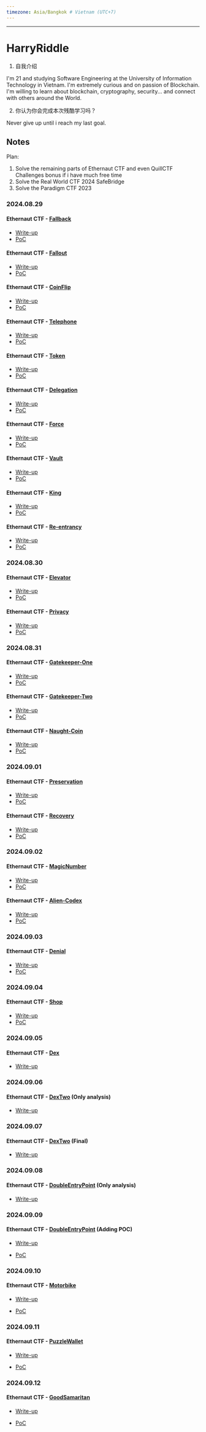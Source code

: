```yaml
---
timezone: Asia/Bangkok # Vietnam (UTC+7)
---
```


---

# HarryRiddle

1. 自我介绍

I'm 21 and studying Software Engineering at the University of Information Technology in Vietnam. I'm extremely curious and on passion of Blockchain. I'm willing to learn about blockchain, cryptography, security... and connect with others around the World.

2. 你认为你会完成本次残酷学习吗？

Never give up until i reach my last goal.

## Notes

Plan:

1. Solve the remaining parts of Ethernaut CTF and even QuillCTF Challenges bonus if i have much free time
2. Solve the Real World CTF 2024 SafeBridge
3. Solve the Paradigm CTF 2023

<!-- Content_START -->

### 2024.08.29

#### Ethernaut CTF - [Fallback](https://ethernaut.openzeppelin.com/level/0x3c34A342b2aF5e885FcaA3800dB5B205fEfa3ffB)

- [Write-up](./Writeup/HarryRiddle/Ethernaut-CTF.md#L3)
- [PoC](./Writeup/HarryRiddle/Ethernaut-CTF/test/Fallback.t.sol)

#### Ethernaut CTF - [Fallout](https://ethernaut.openzeppelin.com/level/0x676e57FdBbd8e5fE1A7A3f4Bb1296dAC880aa639)

- [Write-up](./Writeup/HarryRiddle/Ethernaut-CTF.md#L14)
- [PoC](./Writeup/HarryRiddle/Ethernaut-CTF/test/Fallout.t.sol)

#### Ethernaut CTF - [CoinFlip](https://ethernaut.openzeppelin.com/level/0xA62fE5344FE62AdC1F356447B669E9E6D10abaaF)

- [Write-up](./Writeup/HarryRiddle/Ethernaut-CTF.md#L27)
- [PoC](./Writeup/HarryRiddle/Ethernaut-CTF/test/CoinFlip.t.sol)

#### Ethernaut CTF - [Telephone](https://ethernaut.openzeppelin.com/level/0x2C2307bb8824a0AbBf2CC7D76d8e63374D2f8446)

- [Write-up](./Writeup/HarryRiddle/Ethernaut-CTF.md#L33)
- [PoC](./Writeup/HarryRiddle/Ethernaut-CTF/test/Telephone.t.sol)

#### Ethernaut CTF - [Token](https://ethernaut.openzeppelin.com/level/0x478f3476358Eb166Cb7adE4666d04fbdDB56C407)

- [Write-up](./Writeup/HarryRiddle/Ethernaut-CTF.md#L37)
- [PoC](./Writeup/HarryRiddle/Ethernaut-CTF/test/Token.t.sol)

#### Ethernaut CTF - [Delegation](https://ethernaut.openzeppelin.com/level/0x73379d8B82Fda494ee59555f333DF7D44483fD58)

- [Write-up](./Writeup/HarryRiddle/Ethernaut-CTF.md#L43)
- [PoC](./Writeup/HarryRiddle/Ethernaut-CTF/test/Delegation.t.sol)

#### Ethernaut CTF - [Force](https://ethernaut.openzeppelin.com/level/0xb6c2Ec883DaAac76D8922519E63f875c2ec65575)

- [Write-up](./Writeup/HarryRiddle/Ethernaut-CTF.md#L47)
- [PoC](./Writeup/HarryRiddle/Ethernaut-CTF/test/Force.t.sol)

#### Ethernaut CTF - [Vault](https://ethernaut.openzeppelin.com/level/0xB7257D8Ba61BD1b3Fb7249DCd9330a023a5F3670)

- [Write-up](./Writeup/HarryRiddle/Ethernaut-CTF.md#L51)
- [PoC](./Writeup/HarryRiddle/Ethernaut-CTF/test/Vault.t.sol)

#### Ethernaut CTF - [King](https://ethernaut.openzeppelin.com/level/0x3049C00639E6dfC269ED1451764a046f7aE500c6)

- [Write-up](./Writeup/HarryRiddle/Ethernaut-CTF.md#L62)
- [PoC](./Writeup/HarryRiddle/Ethernaut-CTF/test/King.t.sol)

#### Ethernaut CTF - [Re-entrancy](https://ethernaut.openzeppelin.com/level/0x2a24869323C0B13Dff24E196Ba072dC790D52479)

- [Write-up](./Writeup/HarryRiddle/Ethernaut-CTF.md#L66)
- [PoC](./Writeup/HarryRiddle/Ethernaut-CTF/test/Reentrance.t.sol)

### 2024.08.30

#### Ethernaut CTF - [Elevator](https://ethernaut.openzeppelin.com/level/0x6DcE47e94Fa22F8E2d8A7FDf538602B1F86aBFd2)

- [Write-up](./Writeup/HarryRiddle/Ethernaut-CTF.md#L70)
- [PoC](./Writeup/HarryRiddle/Ethernaut-CTF/test/Elevator.t.sol)

#### Ethernaut CTF - [Privacy](https://ethernaut.openzeppelin.com/level/0x131c3249e115491E83De375171767Af07906eA36)

- [Write-up](./Writeup/HarryRiddle/Ethernaut-CTF.md#L74)
- [PoC](./Writeup/HarryRiddle/Ethernaut-CTF/test/Privacy.t.sol)

### 2024.08.31

#### Ethernaut CTF - [Gatekeeper-One](https://ethernaut.openzeppelin.com/level/0xb5858B8EDE0030e46C0Ac1aaAedea8Fb71EF423C)

- [Write-up](./Writeup/HarryRiddle/Ethernaut-CTF.md#L78)
- [PoC](./Writeup/HarryRiddle/Ethernaut-CTF/test/GatekeeperOne.t.sol)

#### Ethernaut CTF - [Gatekeeper-Two](https://ethernaut.openzeppelin.com/level/0x0C791D1923c738AC8c4ACFD0A60382eE5FF08a23)

- [Write-up](./Writeup/HarryRiddle/Ethernaut-CTF.md#L125)
- [PoC](./Writeup/HarryRiddle/Ethernaut-CTF/test/GatekeeperTwo.t.sol)

#### Ethernaut CTF - [Naught-Coin](https://ethernaut.openzeppelin.com/level/0x80934BE6B8B872B364b470Ca30EaAd8AEAC4f63F)

- [Write-up](./Writeup/HarryRiddle/Ethernaut-CTF.md#L158)
- [PoC](./Writeup/HarryRiddle/Ethernaut-CTF/test/NaughtCoin.t.sol)

### 2024.09.01

#### Ethernaut CTF - [Preservation](https://ethernaut.openzeppelin.com/level/0x7ae0655F0Ee1e7752D7C62493CEa1E69A810e2ed)

- [Write-up](./Writeup/HarryRiddle/Ethernaut-CTF.md#L162)
- [PoC](./Writeup/HarryRiddle/Ethernaut-CTF/test/Preservation.t.sol)

#### Ethernaut CTF - [Recovery](https://ethernaut.openzeppelin.com/level/0xAF98ab8F2e2B24F42C661ed023237f5B7acAB048)

- [Write-up](./Writeup/HarryRiddle/Ethernaut-CTF.md#L185)
- [PoC](./Writeup/HarryRiddle/Ethernaut-CTF/test/Recovery.t.sol)

### 2024.09.02

#### Ethernaut CTF - [MagicNumber](https://ethernaut.openzeppelin.com/level/0x2132C7bc11De7A90B87375f282d36100a29f97a9)

- [Write-up](./Writeup/HarryRiddle/Ethernaut-CTF.md#L191)
- [PoC](./Writeup/HarryRiddle/Ethernaut-CTF/test/MagicNumber.t.sol)

#### Ethernaut CTF - [Alien-Codex](https://ethernaut.openzeppelin.com/level/0x0BC04aa6aaC163A6B3667636D798FA053D43BD11)

- [Write-up](./Writeup/HarryRiddle/Ethernaut-CTF.md#195)
- [PoC](./Writeup/HarryRiddle/Ethernaut-CTF/test/AlienCodex.t.sol)

### 2024.09.03

#### Ethernaut CTF - [Denial](https://ethernaut.openzeppelin.com/level/0x2427aF06f748A6adb651aCaB0cA8FbC7EaF802e6)

- [Write-up](./Writeup/HarryRiddle/Ethernaut-CTF.md#215)
- [PoC](./Writeup/HarryRiddle/Ethernaut-CTF/test/Denial.t.sol)

### 2024.09.04

#### Ethernaut CTF - [Shop](https://ethernaut.openzeppelin.com/level/0x691eeA9286124c043B82997201E805646b76351a)

- [Write-up](./Writeup/HarryRiddle/Ethernaut-CTF.md#218)
- [PoC](./Writeup/HarryRiddle/Ethernaut-CTF/src/ShopHacker.sol)

### 2024.09.05

#### Ethernaut CTF - [Dex](https://ethernaut.openzeppelin.com/level/0xB468f8e42AC0fAe675B56bc6FDa9C0563B61A52F)

- [Write-up](./Writeup/HarryRiddle/Ethernaut-CTF.md#222)
<!-- - [PoC](./Writeup/HarryRiddle/Ethernaut-CTF/src/ShopHacker.sol) -->

### 2024.09.06

#### Ethernaut CTF - [DexTwo](https://ethernaut.openzeppelin.com/level/0xf59112032D54862E199626F55cFad4F8a3b0Fce9) (Only analysis)

- [Write-up](./Writeup/HarryRiddle/Ethernaut-CTF.md#241)

### 2024.09.07

#### Ethernaut CTF - [DexTwo](https://ethernaut.openzeppelin.com/level/0xf59112032D54862E199626F55cFad4F8a3b0Fce9) (Final)

- [Write-up](./Writeup/HarryRiddle/Ethernaut-CTF.md#241)

### 2024.09.08

#### Ethernaut CTF - [DoubleEntryPoint](https://ethernaut.openzeppelin.com/level/0x34bD06F195756635a10A7018568E033bC15F3FB5) (Only analysis)

- [Write-up](./Writeup/HarryRiddle/Ethernaut-CTF.md#255)

### 2024.09.09

#### Ethernaut CTF - [DoubleEntryPoint](https://ethernaut.openzeppelin.com/level/0x34bD06F195756635a10A7018568E033bC15F3FB5) (Adding POC)

- [Write-up](./Writeup/HarryRiddle/Ethernaut-CTF.md#241)

- [PoC](./Writeup/HarryRiddle/Ethernaut-CTF/src/DoubleEntryPoint.sol)

### 2024.09.10

#### Ethernaut CTF - [Motorbike](https://ethernaut.openzeppelin.com/level/0x3A78EE8462BD2e31133de2B8f1f9CBD973D6eDd6)

- [Write-up](./Writeup/HarryRiddle/Ethernaut-CTF.md#262)

- [PoC](./Writeup/HarryRiddle/Ethernaut-CTF/src/Motorbike.sol)

### 2024.09.11

#### Ethernaut CTF - [PuzzleWallet](https://ethernaut.openzeppelin.com/level/0x725595BA16E76ED1F6cC1e1b65A88365cC494824)

- [Write-up](./Writeup/HarryRiddle/Ethernaut-CTF.md#267)

- [PoC](./Writeup/HarryRiddle/Ethernaut-CTF/src/PuzzleWallet.sol)

### 2024.09.12

#### Ethernaut CTF - [GoodSamaritan](https://ethernaut.openzeppelin.com/level/0x36E92B2751F260D6a4749d7CA58247E7f8198284)

- [Write-up](./Writeup/HarryRiddle/Ethernaut-CTF.md#275)

- [PoC](./Writeup/HarryRiddle/Ethernaut-CTF/src/GoodSamaritan.sol)

<!-- Content_END -->
